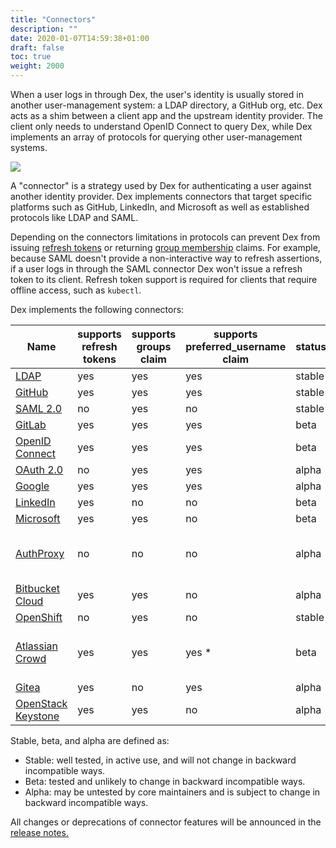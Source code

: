 ```yaml
---
title: "Connectors"
description: ""
date: 2020-01-07T14:59:38+01:00
draft: false
toc: true
weight: 2000
---
```


When a user logs in through Dex, the user's identity is usually stored in another user-management system: a LDAP directory, a GitHub org, etc. Dex acts as a shim between a client app and the upstream identity provider. The client only needs to understand OpenID Connect to query Dex, while Dex implements an array of protocols for querying other user-management systems.

![](/img/dex-flow.png)

A "connector" is a strategy used by Dex for authenticating a user against another identity provider. Dex implements connectors that target specific platforms such as GitHub, LinkedIn, and Microsoft as well as established protocols like LDAP and SAML.

Depending on the connectors limitations in protocols can prevent Dex from issuing [refresh tokens][scopes] or returning [group membership][scopes] claims. For example, because SAML doesn't provide a non-interactive way to refresh assertions, if a user logs in through the SAML connector Dex won't issue a refresh token to its client. Refresh token support is required for clients that require offline access, such as `kubectl`.

Dex implements the following connectors:

| Name | supports refresh tokens | supports groups claim | supports preferred_username claim | status | notes |
| ---- | ----------------------- | --------------------- | --------------------------------- | ------ | ----- |
| [LDAP](/docs/connectors/ldap/) | yes | yes | yes | stable | |
| [GitHub](/docs/connectors/github/) | yes | yes | yes | stable | |
| [SAML 2.0](/docs/connectors/saml/) | no | yes | no | stable |
| [GitLab](/docs/connectors/gitlab/) | yes | yes | yes | beta | |
| [OpenID Connect](/docs/connectors/oidc/) | yes | yes | yes | beta | Includes Salesforce, Azure, etc. |
| [OAuth 2.0](/docs/connectors/oauth/) | no | yes | yes | alpha |
| [Google](/docs/connectors/google/) | yes | yes | yes | alpha | |
| [LinkedIn](/docs/connectors/linkedin/) | yes | no | no | beta | |
| [Microsoft](/docs/connectors/microsoft/) | yes | yes | no | beta | |
| [AuthProxy](/docs/connectors/authproxy/) | no | no | no | alpha | Authentication proxies such as Apache2 mod_auth, etc. |
| [Bitbucket Cloud](/docs/connectors/bitbucketcloud/) | yes | yes | no | alpha | |
| [OpenShift](/docs/connectors/openshift/) | no | yes | no | stable | |
| [Atlassian Crowd](/docs/connectors/atlassian-crowd/) | yes | yes | yes * | beta | preferred_username claim must be configured through config |
| [Gitea](/docs/connectors/gitea/) | yes | no | yes | alpha | |
| [OpenStack Keystone](/docs/connectors/keystone/) | yes | yes | no | alpha |  |


Stable, beta, and alpha are defined as:

* Stable: well tested, in active use, and will not change in backward incompatible ways.
* Beta: tested and unlikely to change in backward incompatible ways.
* Alpha: may be untested by core maintainers and is subject to change in backward incompatible ways.

All changes or deprecations of connector features will be announced in the [release notes.][release-notes]

[scopes]: /docs/custom-scopes-claims-clients.md#scopes
[release-notes]: https://github.com/dexidp/dex/releases
